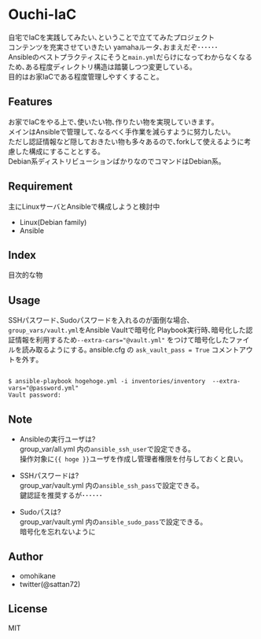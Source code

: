 # Ouchi-IaC

自宅でIaCを実践してみたい､ということで立ててみたプロジェクト  
コンテンツを充実させていきたい yamahaルータ､おまえだぞ･･････  
Ansibleのベストプラクティスにそうと`main.yml`だらけになってわからなくなるため､ある程度ディレクトリ構造は踏襲しつつ変更している｡  
目的はお家IaCである程度管理しやすくすること｡

## Features  

お家でIaCをやる上で､使いたい物､作りたい物を実現していきます｡  
メインはAnsibleで管理して､なるべく手作業を減らすように努力したい｡  
ただし認証情報など隠しておきたい物も多々あるので､forkして使えるように考慮した構成にすることとする｡  
Debian系ディストリビューションばかりなのでコマンドはDebian系｡  

## Requirement  

主にLinuxサーバとAnsibleで構成しようと検討中  

- Linux(Debian family)  
- Ansible  

## Index  

目次的な物


## Usage  

SSHパスワード､Sudoパスワードを入れるのが面倒な場合､`group_vars/vault.yml`をAnsible Vaultで暗号化
Playbook実行時､暗号化した認証情報を利用するため`--extra-cars="@vault.yml"` をつけて暗号化したファイルを読み取るようにする｡ 
ansible.cfg の `ask_vault_pass = True` コメントアウトを外す｡  

```shell

$ ansible-playbook hogehoge.yml -i inventories/inventory  --extra-vars="@password.yml"
Vault password:

```

## Note  

- Ansibleの実行ユーザは?  
  group_var/all.yml 内の`ansible_ssh_user`で設定できる｡  
  操作対象に`{{ hoge }}`ユーザを作成し管理者権限を付与しておくと良い｡  

- SSHパスワードは?  
  group_var/vault.yml 内の`ansible_ssh_pass`で設定できる｡  
  鍵認証を推奨するが･･････  

- Sudoパスは?  
  group_var/vault.yml 内の`ansible_sudo_pass`で設定できる｡  
  暗号化を忘れないように
  
  


## Author  

* omohikane  
* twitter(@sattan72)  

## License  

MIT

